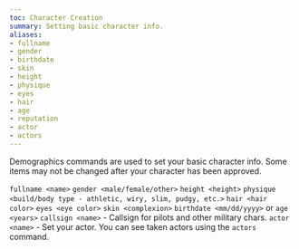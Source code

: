 ```yaml
---
toc: Character Creation
summary: Setting basic character info.
aliases:
- fullname
- gender
- birthdate
- skin
- height
- physique
- eyes
- hair
- age
- reputation
- actor
- actors
---
```

Demographics commands are used to set your basic character info.  Some items may not be changed after your character has been approved.

`fullname <name>`
`gender <male/female/other>`
`height <height>`
`physique <build/body type - athletic, wiry, slim, pudgy, etc.>`
`hair <hair color>`
`eyes <eye color>`
`skin <complexion>`
`birthdate <mm/dd/yyyy>` or `age <years>`
`callsign <name>` - Callsign for pilots and other military chars.
`actor <name>` - Set your actor.  You can see taken actors using the `actors` command.